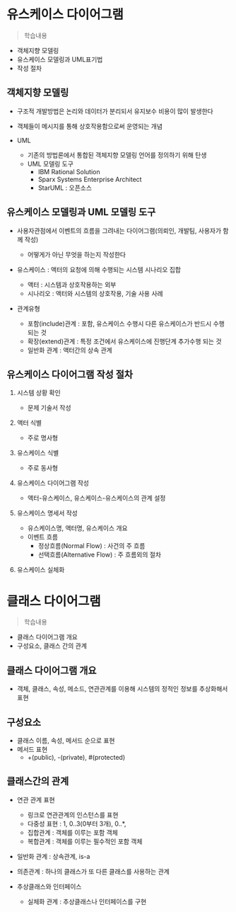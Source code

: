 # 유스케이스 다이어그램
> 학습내용
- 객체지향 모델링
- 유스케이스 모델링과 UML표기법
- 작성 절차

## 객체지향 모델링
- 구조적 개발방법은 논리와 데이터가 분리되서 유지보수 비용이 많이 발생한다
- 객체들이 메시지를 통해 상호작용함으로써 운영되는 개념

- UML
    - 기존의 방법론에서 통합된 객체지향 모델링 언어를 정의하기 위해 탄생
    - UML 모델링 도구
        - IBM Rational Solution
        - Sparx Systems Enterprise Architect
        - StarUML : 오픈소스 

## 유스케이스 모델링과 UML 모델링 도구
- 사용자관점에서 이벤트의 흐름을 그려내는 다이어그램(의뢰인, 개발팀, 사용자가 함께 작성)
    - 어떻게가 아닌 무엇을 하는지 작성한다

- 유스케이스 : 액터의 요청에 의해 수행되는 시스템 시나리오 집합
    - 액터 : 시스템과 상호작용하는 외부
    - 시나리오 : 액터와 시스템의 상호작용, 기술 사용 사례

- 관계유형
    - 포함(include)관계 : 포함, 유스케이스 수행시 다른 유스케이스가 반드시 수행되는 것
    - 확장(extend)관계 : 특정 조건에서 유스케이스에 진행단계 추가수행 되는 것
    - 일반화 관계 : 액터간의 상속 관계

## 유스케이스 다이어그램 작성 절차
1. 시스템 상황 확인
    - 문제 기술서 작성

2. 액터 식별
    - 주로 명사형

3. 유스케이스 식별
    - 주로 동사형 

4. 유스케이스 다이어그램 작성
    - 액터-유스케이스, 유스케이스-유스케이스의 관계 설정

5. 유스케이스 명세서 작성
    - 유스케이스명, 액터명, 유스케이스 개요
    - 이벤트 흐름
        - 정상흐름(Normal Flow) : 사건의 주 흐름
        - 선택흐름(Alternative Flow) : 주 흐름외의 절차
6. 유스케이스 실체화

# 클래스 다이어그램
> 학습내용
- 클래스 다이어그램 개요
- 구성요소, 클래스 간의 관계

## 클래스 다이어그램 개요
- 객체, 클래스, 속성, 메소드, 연관관계를 이용해 시스템의 정적인 정보를 추상화해서 표현

## 구성요소
- 클래스 이름, 속성, 메서드 순으로 표현
- 메서드 표현
    - +(public), -(private), #(protected)

## 클래스간의 관계
- 연관 관계 표현
    - 링크로 연관관계의 인스턴스를 표현
    - 다중성 표현 : 1, 0..3(0부터 3개), 0..*,
    - 집합관계 : 객체를 이루는 포함 객체
    - 복합관계 : 객체를 이루는 필수적인 포함 객체

- 일반화 관계 : 상속관계, is-a

- 의존관계 : 하나의 클래스가 또 다른 클래스를 사용하는 관계
- 추상클래스와 인터페이스
    - 실체화 관계 : 추상클래스나 인터페이스를 구현